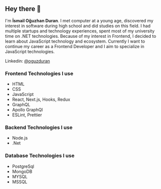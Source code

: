 ## Hey there 👋

I'm **İsmail Oğuzhan Duran**. I met computer at a young age, discovered my interest in software during high school and did studies on this field. I had multiple startups and technology experiences, spent most of my university time on .NET technologies. Because of my interest in Frontend, I decided to learn about JavaScript technology and
ecosystem. Currently I want to continue my career as a Frontend Developer and I aim to specialize in JavaScript technologies.

Linkedin: [@oguzduran](https://www.linkedin.com/in/oguzduran/)

### Frontend Technologies I use

- HTML
- CSS
- JavaScript
- React, Next.js, Hooks, Redux
- GraphQL
- Apollo GraphQl
- ESLint, Prettier

### Backend Technologies I use

- Node.js
- .Net

### Database Technologies I use

- PostgreSql
- MongoDB
- MYSQL
- MSSQL

